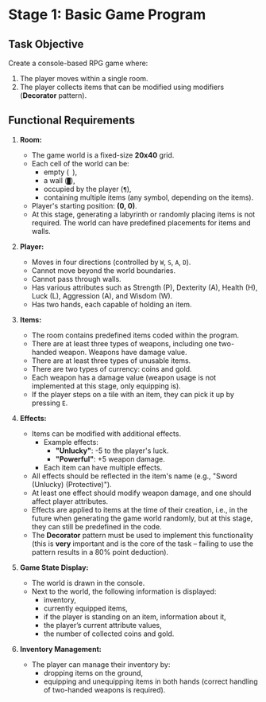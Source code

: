 # **Stage 1: Basic Game Program**

## **Task Objective**

Create a console-based RPG game where:
1. The player moves within a single room.
2. The player collects items that can be modified using modifiers (**Decorator** pattern).

## **Functional Requirements**

1. **Room:**
    - The game world is a fixed-size **20x40** grid.
    - Each cell of the world can be:
        - empty (` `),
        - a wall (`█`),
        - occupied by the player (`¶`),
        - containing multiple items (any symbol, depending on the items).
    - Player's starting position: **(0, 0)**.
    - At this stage, generating a labyrinth or randomly placing items is not required.
      The world can have predefined placements for items and walls.

2. **Player:**
    - Moves in four directions (controlled by `W`, `S`, `A`, `D`).
    - Cannot move beyond the world boundaries.
    - Cannot pass through walls.
    - Has various attributes such as Strength (P), Dexterity (A), Health (H), Luck (L), Aggression (A), and Wisdom (W).
    - Has two hands, each capable of holding an item.

3. **Items:**
    - The room contains predefined items coded within the program.
    - There are at least three types of weapons, including one two-handed weapon. Weapons have damage value.
    - There are at least three types of unusable items.
    - There are two types of currency: coins and gold.
    - Each weapon has a damage value (weapon usage is not implemented at this stage, only equipping is).
    - If the player steps on a tile with an item, they can pick it up by pressing `E`.

4. **Effects:**
    - Items can be modified with additional effects.
        - Example effects:
            - **"Unlucky"**: -5 to the player's luck.
            - **"Powerful"**: +5 weapon damage.
        - Each item can have multiple effects.
    - All effects should be reflected in the item's name (e.g., "Sword (Unlucky) (Protective)").
    - At least one effect should modify weapon damage, and one should affect player attributes.
    - Effects are applied to items at the time of their creation,
      i.e., in the future when generating the game world randomly,
      but at this stage, they can still be predefined in the code.
    - The **Decorator** pattern must be used to implement this functionality (this is **very** important and is the core of the task – failing to use the pattern results in a 80% point deduction).

5. **Game State Display:**
    - The world is drawn in the console.
    - Next to the world, the following information is displayed:
        - inventory,
        - currently equipped items,
        - if the player is standing on an item, information about it,
        - the player’s current attribute values,
        - the number of collected coins and gold.

6. **Inventory Management:**
    - The player can manage their inventory by:
        - dropping items on the ground,
        - equipping and unequipping items in both hands (correct handling of two-handed weapons is required).